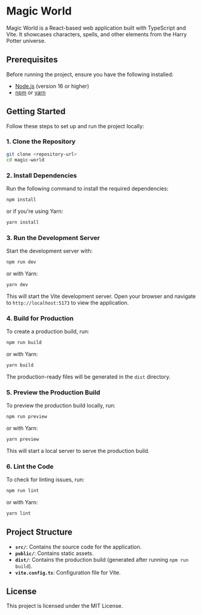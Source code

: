 # Magic World

Magic World is a React-based web application built with TypeScript and Vite. It showcases characters, spells, and other elements from the Harry Potter universe.

## Prerequisites

Before running the project, ensure you have the following installed:

- [Node.js](https://nodejs.org/) (version 16 or higher)
- [npm](https://www.npmjs.com/) or [yarn](https://yarnpkg.com/)

## Getting Started

Follow these steps to set up and run the project locally:

### 1. Clone the Repository

```bash
git clone <repository-url>
cd magic-world
```

### 2. Install Dependencies

Run the following command to install the required dependencies:

```bash
npm install
```

or if you're using Yarn:

```bash
yarn install
```

### 3. Run the Development Server

Start the development server with:

```bash
npm run dev
```

or with Yarn:

```bash
yarn dev
```

This will start the Vite development server. Open your browser and navigate to `http://localhost:5173` to view the application.

### 4. Build for Production

To create a production build, run:

```bash
npm run build
```

or with Yarn:

```bash
yarn build
```

The production-ready files will be generated in the `dist` directory.

### 5. Preview the Production Build

To preview the production build locally, run:

```bash
npm run preview
```

or with Yarn:

```bash
yarn preview
```

This will start a local server to serve the production build.

### 6. Lint the Code

To check for linting issues, run:

```bash
npm run lint
```

or with Yarn:

```bash
yarn lint
```

## Project Structure

- **`src/`**: Contains the source code for the application.
- **`public/`**: Contains static assets.
- **`dist/`**: Contains the production build (generated after running `npm run build`).
- **`vite.config.ts`**: Configuration file for Vite.

## License

This project is licensed under the MIT License.
